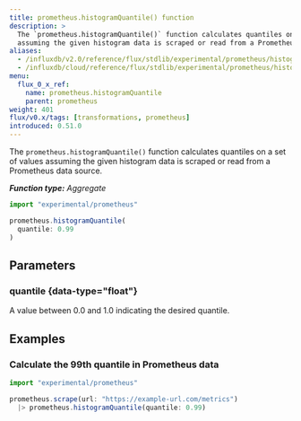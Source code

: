 ```yaml
---
title: prometheus.histogramQuantile() function
description: >
  The `prometheus.histogramQuantile()` function calculates quantiles on a set of values
  assuming the given histogram data is scraped or read from a Prometheus data source.
aliases:
  - /influxdb/v2.0/reference/flux/stdlib/experimental/prometheus/histogramquantile/
  - /influxdb/cloud/reference/flux/stdlib/experimental/prometheus/histogramquantile/
menu:
  flux_0_x_ref:
    name: prometheus.histogramQuantile
    parent: prometheus
weight: 401
flux/v0.x/tags: [transformations, prometheus]
introduced: 0.51.0
---
```


The `prometheus.histogramQuantile()` function calculates quantiles on a set of values
assuming the given histogram data is scraped or read from a Prometheus data source.

_**Function type:** Aggregate_

```js
import "experimental/prometheus"

prometheus.histogramQuantile(
  quantile: 0.99
)
```

## Parameters

### quantile {data-type="float"}
A value between 0.0 and 1.0 indicating the desired quantile.

## Examples

### Calculate the 99th quantile in Prometheus data
```js
import "experimental/prometheus"

prometheus.scrape(url: "https://example-url.com/metrics")
  |> prometheus.histogramQuantile(quantile: 0.99)
```
